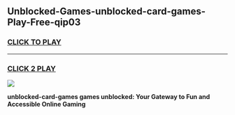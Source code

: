 
## Unblocked-Games-unblocked-card-games-Play-Free-qip03
<h3>
<a href="https://premium76.site?title=unblocked-card-games&ref=10A">CLICK TO PLAY</a></h3>
<hr>

<h3>
<a href="https://premium76.site?title=unblocked-card-games&ref=10A">CLICK 2 PLAY</a>
  
</h3>

<a href="https://premium76.site?title=unblocked-card-games&ref=10A"><img src="https://clearcache.store/games.png"></a>


**unblocked-card-games games unblocked: Your Gateway to Fun and Accessible Online Gaming**
